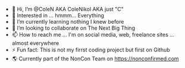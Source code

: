 - 👋 Hi, I’m @ColeN AKA ColeNikol AKA just "C"
- 👀 Interested in ... hmmm... Everything
- 🌱 I’m currently learning nothing I knew before
- 💞️ I’m looking to collaborate on The Next Big Thing
- 📫 How to reach me ... I'm on social media, web, freelance sites ... almost everywhere
- ⚡ Fun fact: This is not my firrst coding project but first on Github
- 🌎 Currently part of the NonCon Team on https://nonconfirmed.com

<!---
ColeNikol/ColeNikol is a ✨ special ✨ repository because its `README.md` (this file) appears on your GitHub profile.
You can click the Preview link to take a look at your changes.
--->
